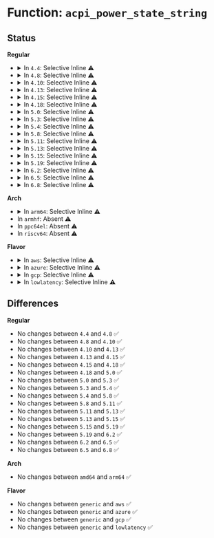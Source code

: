 # Function: <code>acpi_power_state_string</code>

## Status
<b>Regular</b>
<ul>
<li>
<details>
<summary>In <code>4.4</code>: Selective Inline ⚠️</summary>

```c
const char *acpi_power_state_string(int state);
```

**Collision:** Unique Global

**Inline:** Selective

**Transformation:** False

**Instances:**

```
In drivers/acpi/device_pm.c (ffffffff8147d52e)
Location: drivers/acpi/device_pm.c:36
Inline: True
Direct callers:
  - drivers/pci/pci-acpi.c:acpi_pci_set_power_state
  - drivers/acpi/device_sysfs.c:real_power_state_show
  - drivers/acpi/device_sysfs.c:power_state_show
```
**Symbols:**

```
ffffffff8147d52e-ffffffff8147d54f: acpi_power_state_string (STB_GLOBAL)
```
</details>
</li>
<li>
<details>
<summary>In <code>4.8</code>: Selective Inline ⚠️</summary>

```c
const char *acpi_power_state_string(int state);
```

**Collision:** Unique Global

**Inline:** Selective

**Transformation:** False

**Instances:**

```
In drivers/acpi/device_pm.c (ffffffff814cbce4)
Location: drivers/acpi/device_pm.c:37
Inline: True
Direct callers:
  - drivers/pci/pci-acpi.c:acpi_pci_set_power_state
  - drivers/acpi/device_sysfs.c:power_state_show
  - drivers/acpi/device_sysfs.c:real_power_state_show
```
**Symbols:**

```
ffffffff814cbce4-ffffffff814cbd05: acpi_power_state_string (STB_GLOBAL)
```
</details>
</li>
<li>
<details>
<summary>In <code>4.10</code>: Selective Inline ⚠️</summary>

```c
const char *acpi_power_state_string(int state);
```

**Collision:** Unique Global

**Inline:** Selective

**Transformation:** False

**Instances:**

```
In drivers/acpi/device_pm.c (ffffffff814edc12)
Location: drivers/acpi/device_pm.c:37
Inline: True
Direct callers:
  - drivers/pci/pci-acpi.c:acpi_pci_set_power_state
  - drivers/acpi/device_sysfs.c:power_state_show
  - drivers/acpi/device_sysfs.c:real_power_state_show
```
**Symbols:**

```
ffffffff814edc12-ffffffff814edc33: acpi_power_state_string (STB_GLOBAL)
```
</details>
</li>
<li>
<details>
<summary>In <code>4.13</code>: Selective Inline ⚠️</summary>

```c
const char *acpi_power_state_string(int state);
```

**Collision:** Unique Global

**Inline:** Selective

**Transformation:** False

**Instances:**

```
In drivers/acpi/device_pm.c (ffffffff814faaa0)
Location: drivers/acpi/device_pm.c:38
Inline: True
Direct callers:
  - drivers/pci/pci-acpi.c:acpi_pci_set_power_state
  - drivers/acpi/device_sysfs.c:power_state_show
  - drivers/acpi/device_sysfs.c:real_power_state_show
```
**Symbols:**

```
ffffffff814faaa0-ffffffff814faac1: acpi_power_state_string (STB_GLOBAL)
```
</details>
</li>
<li>
<details>
<summary>In <code>4.15</code>: Selective Inline ⚠️</summary>

```c
const char *acpi_power_state_string(int state);
```

**Collision:** Unique Global

**Inline:** Selective

**Transformation:** False

**Instances:**

```
In drivers/acpi/device_pm.c (ffffffff8153c670)
Location: drivers/acpi/device_pm.c:38
Inline: True
Direct callers:
  - drivers/pci/pci-acpi.c:acpi_pci_set_power_state
  - drivers/acpi/sleep.c:acpi_s2idle_wake
  - drivers/acpi/sleep.c:acpi_s2idle_wake
  - drivers/acpi/sleep.c:acpi_s2idle_wake
  - drivers/acpi/sleep.c:acpi_s2idle_wake
  - drivers/acpi/sleep.c:lpi_device_get_constraints
  - drivers/acpi/device_sysfs.c:power_state_show
  - drivers/acpi/device_sysfs.c:real_power_state_show
```
**Symbols:**

```
ffffffff8153c670-ffffffff8153c691: acpi_power_state_string (STB_GLOBAL)
```
</details>
</li>
<li>
<details>
<summary>In <code>4.18</code>: Selective Inline ⚠️</summary>

```c
const char *acpi_power_state_string(int state);
```

**Collision:** Unique Global

**Inline:** Selective

**Transformation:** False

**Instances:**

```
In drivers/acpi/device_pm.c (ffffffff81571bc2)
Location: drivers/acpi/device_pm.c:38
Inline: True
Inline callers:
  - drivers/acpi/device_pm.c:acpi_device_set_power
  - drivers/acpi/device_pm.c:acpi_device_set_power
  - drivers/acpi/device_pm.c:acpi_device_set_power
  - drivers/acpi/device_pm.c:acpi_device_set_power
  - drivers/acpi/device_pm.c:acpi_device_set_power
  - drivers/acpi/device_pm.c:acpi_device_set_power
  - drivers/acpi/device_pm.c:acpi_device_set_power
  - drivers/acpi/device_pm.c:acpi_device_set_power
  - drivers/acpi/device_pm.c:acpi_device_get_power
Direct callers:
  - drivers/pci/pci-acpi.c:acpi_pci_set_power_state
  - drivers/acpi/sleep.c:lpi_device_get_constraints
  - drivers/acpi/device_sysfs.c:power_state_show
  - drivers/acpi/device_sysfs.c:real_power_state_show
```
**Symbols:**

```
ffffffff81572510-ffffffff81572531: acpi_power_state_string (STB_GLOBAL)
```
</details>
</li>
<li>
<details>
<summary>In <code>5.0</code>: Selective Inline ⚠️</summary>

```c
const char *acpi_power_state_string(int state);
```

**Collision:** Unique Global

**Inline:** Selective

**Transformation:** False

**Instances:**

```
In drivers/acpi/device_pm.c (ffffffff81589992)
Location: drivers/acpi/device_pm.c:38
Inline: True
Inline callers:
  - drivers/acpi/device_pm.c:acpi_device_set_power
  - drivers/acpi/device_pm.c:acpi_device_set_power
  - drivers/acpi/device_pm.c:acpi_device_set_power
  - drivers/acpi/device_pm.c:acpi_device_set_power
  - drivers/acpi/device_pm.c:acpi_device_set_power
  - drivers/acpi/device_pm.c:acpi_device_set_power
  - drivers/acpi/device_pm.c:acpi_device_set_power
  - drivers/acpi/device_pm.c:acpi_device_set_power
  - drivers/acpi/device_pm.c:acpi_device_get_power
Direct callers:
  - drivers/pci/pci-acpi.c:acpi_pci_set_power_state
  - drivers/acpi/sleep.c:lpi_device_get_constraints
  - drivers/acpi/device_sysfs.c:power_state_show
  - drivers/acpi/device_sysfs.c:real_power_state_show
```
**Symbols:**

```
ffffffff8158a2f0-ffffffff8158a311: acpi_power_state_string (STB_GLOBAL)
```
</details>
</li>
<li>
<details>
<summary>In <code>5.3</code>: Selective Inline ⚠️</summary>

```c
const char *acpi_power_state_string(int state);
```

**Collision:** Unique Global

**Inline:** Selective

**Transformation:** False

**Instances:**

```
In drivers/acpi/device_pm.c (ffffffff815ba614)
Location: drivers/acpi/device_pm.c:30
Inline: True
Inline callers:
  - drivers/acpi/device_pm.c:acpi_device_set_power
  - drivers/acpi/device_pm.c:acpi_device_set_power
  - drivers/acpi/device_pm.c:acpi_device_set_power
  - drivers/acpi/device_pm.c:acpi_device_set_power
  - drivers/acpi/device_pm.c:acpi_device_set_power
  - drivers/acpi/device_pm.c:acpi_device_set_power
  - drivers/acpi/device_pm.c:acpi_device_set_power
  - drivers/acpi/device_pm.c:acpi_device_set_power
  - drivers/acpi/device_pm.c:acpi_device_get_power
Direct callers:
  - drivers/pci/pci-acpi.c:acpi_pci_set_power_state
  - drivers/acpi/sleep.c:lpi_device_get_constraints
  - drivers/acpi/device_sysfs.c:power_state_show
  - drivers/acpi/device_sysfs.c:real_power_state_show
```
**Symbols:**

```
ffffffff815bae00-ffffffff815bae21: acpi_power_state_string (STB_GLOBAL)
```
</details>
</li>
<li>
<details>
<summary>In <code>5.4</code>: Selective Inline ⚠️</summary>

```c
const char *acpi_power_state_string(int state);
```

**Collision:** Unique Global

**Inline:** Selective

**Transformation:** False

**Instances:**

```
In drivers/acpi/device_pm.c (ffffffff815db752)
Location: drivers/acpi/device_pm.c:30
Inline: True
Inline callers:
  - drivers/acpi/device_pm.c:acpi_device_set_power
  - drivers/acpi/device_pm.c:acpi_device_set_power
  - drivers/acpi/device_pm.c:acpi_device_set_power
  - drivers/acpi/device_pm.c:acpi_device_set_power
  - drivers/acpi/device_pm.c:acpi_device_set_power
  - drivers/acpi/device_pm.c:acpi_device_set_power
  - drivers/acpi/device_pm.c:acpi_device_set_power
  - drivers/acpi/device_pm.c:acpi_device_set_power
  - drivers/acpi/device_pm.c:acpi_device_set_power
  - drivers/acpi/device_pm.c:acpi_device_set_power
  - drivers/acpi/device_pm.c:acpi_device_get_power
Direct callers:
  - drivers/pci/pci-acpi.c:acpi_pci_set_power_state
  - drivers/acpi/sleep.c:lpi_device_get_constraints
  - drivers/acpi/device_sysfs.c:power_state_show
  - drivers/acpi/device_sysfs.c:real_power_state_show
```
**Symbols:**

```
ffffffff815dc0d0-ffffffff815dc0f1: acpi_power_state_string (STB_GLOBAL)
```
</details>
</li>
<li>
<details>
<summary>In <code>5.8</code>: Selective Inline ⚠️</summary>

```c
const char *acpi_power_state_string(int state);
```

**Collision:** Unique Global

**Inline:** Selective

**Transformation:** False

**Instances:**

```
In drivers/acpi/device_pm.c (ffffffff81685edf)
Location: drivers/acpi/device_pm.c:30
Inline: True
Inline callers:
  - drivers/acpi/device_pm.c:acpi_device_set_power
  - drivers/acpi/device_pm.c:acpi_device_set_power
  - drivers/acpi/device_pm.c:acpi_device_set_power
  - drivers/acpi/device_pm.c:acpi_device_set_power
  - drivers/acpi/device_pm.c:acpi_device_set_power
  - drivers/acpi/device_pm.c:acpi_device_set_power
  - drivers/acpi/device_pm.c:acpi_device_set_power
  - drivers/acpi/device_pm.c:acpi_device_set_power
  - drivers/acpi/device_pm.c:acpi_device_set_power
  - drivers/acpi/device_pm.c:acpi_device_set_power
  - drivers/acpi/device_pm.c:acpi_device_get_power
Direct callers:
  - drivers/pci/pci-acpi.c:acpi_pci_set_power_state
  - drivers/acpi/sleep.c:lpi_check_constraints
  - drivers/acpi/sleep.c:lpi_check_constraints
  - drivers/acpi/sleep.c:lpi_check_constraints
  - drivers/acpi/sleep.c:lpi_check_constraints
  - drivers/acpi/sleep.c:lpi_device_get_constraints
  - drivers/acpi/device_sysfs.c:power_state_show
  - drivers/acpi/device_sysfs.c:real_power_state_show
```
**Symbols:**

```
ffffffff81686570-ffffffff81686591: acpi_power_state_string (STB_GLOBAL)
```
</details>
</li>
<li>
<details>
<summary>In <code>5.11</code>: Selective Inline ⚠️</summary>

```c
const char *acpi_power_state_string(int state);
```

**Collision:** Unique Global

**Inline:** Selective

**Transformation:** False

**Instances:**

```
In drivers/acpi/device_pm.c (ffffffff816a3ca2)
Location: drivers/acpi/device_pm.c:30
Inline: True
Inline callers:
  - drivers/acpi/device_pm.c:acpi_device_set_power
  - drivers/acpi/device_pm.c:acpi_device_set_power
  - drivers/acpi/device_pm.c:acpi_device_set_power
  - drivers/acpi/device_pm.c:acpi_device_set_power
  - drivers/acpi/device_pm.c:acpi_device_set_power
  - drivers/acpi/device_pm.c:acpi_device_set_power
  - drivers/acpi/device_pm.c:acpi_device_set_power
  - drivers/acpi/device_pm.c:acpi_device_set_power
  - drivers/acpi/device_pm.c:acpi_device_set_power
  - drivers/acpi/device_pm.c:acpi_device_set_power
  - drivers/acpi/device_pm.c:acpi_device_get_power
Direct callers:
  - drivers/pci/pci-acpi.c:acpi_pci_set_power_state
  - drivers/acpi/device_sysfs.c:power_state_show
  - drivers/acpi/device_sysfs.c:real_power_state_show
  - drivers/acpi/x86/s2idle.c:lpi_check_constraints
  - drivers/acpi/x86/s2idle.c:lpi_check_constraints
  - drivers/acpi/x86/s2idle.c:lpi_check_constraints
  - drivers/acpi/x86/s2idle.c:lpi_check_constraints
  - drivers/acpi/x86/s2idle.c:lpi_device_get_constraints
```
**Symbols:**

```
ffffffff816a4320-ffffffff816a4341: acpi_power_state_string (STB_GLOBAL)
```
</details>
</li>
<li>
<details>
<summary>In <code>5.13</code>: Selective Inline ⚠️</summary>

```c
const char *acpi_power_state_string(int state);
```

**Collision:** Unique Global

**Inline:** Selective

**Transformation:** False

**Instances:**

```
In drivers/acpi/device_pm.c (ffffffff81686932)
Location: drivers/acpi/device_pm.c:30
Inline: True
Inline callers:
  - drivers/acpi/device_pm.c:acpi_device_set_power
  - drivers/acpi/device_pm.c:acpi_device_set_power
  - drivers/acpi/device_pm.c:acpi_device_set_power
  - drivers/acpi/device_pm.c:acpi_device_set_power
  - drivers/acpi/device_pm.c:acpi_device_set_power
  - drivers/acpi/device_pm.c:acpi_device_set_power
  - drivers/acpi/device_pm.c:acpi_device_set_power
  - drivers/acpi/device_pm.c:acpi_device_set_power
  - drivers/acpi/device_pm.c:acpi_device_set_power
  - drivers/acpi/device_pm.c:acpi_device_set_power
  - drivers/acpi/device_pm.c:acpi_device_get_power
Direct callers:
  - drivers/pci/pci-acpi.c:acpi_pci_set_power_state
  - drivers/acpi/device_sysfs.c:power_state_show
  - drivers/acpi/device_sysfs.c:real_power_state_show
  - drivers/acpi/x86/s2idle.c:lpi_check_constraints
  - drivers/acpi/x86/s2idle.c:lpi_check_constraints
  - drivers/acpi/x86/s2idle.c:lpi_check_constraints
  - drivers/acpi/x86/s2idle.c:lpi_check_constraints
  - drivers/acpi/x86/s2idle.c:lpi_device_get_constraints
```
**Symbols:**

```
ffffffff816870c0-ffffffff816870e1: acpi_power_state_string (STB_GLOBAL)
```
</details>
</li>
<li>
<details>
<summary>In <code>5.15</code>: Selective Inline ⚠️</summary>

```c
const char *acpi_power_state_string(int state);
```

**Collision:** Unique Global

**Inline:** Selective

**Transformation:** False

**Instances:**

```
In drivers/acpi/device_pm.c (ffffffff816fbce4)
Location: drivers/acpi/device_pm.c:30
Inline: True
Inline callers:
  - drivers/acpi/device_pm.c:acpi_device_set_power
  - drivers/acpi/device_pm.c:acpi_device_set_power
  - drivers/acpi/device_pm.c:acpi_device_set_power
  - drivers/acpi/device_pm.c:acpi_device_set_power
  - drivers/acpi/device_pm.c:acpi_device_set_power
  - drivers/acpi/device_pm.c:acpi_device_set_power
  - drivers/acpi/device_pm.c:acpi_device_set_power
  - drivers/acpi/device_pm.c:acpi_device_set_power
  - drivers/acpi/device_pm.c:acpi_device_set_power
  - drivers/acpi/device_pm.c:acpi_device_set_power
  - drivers/acpi/device_pm.c:acpi_device_get_power
Direct callers:
  - drivers/pci/pci-acpi.c:acpi_pci_set_power_state
  - drivers/acpi/device_sysfs.c:power_state_show
  - drivers/acpi/device_sysfs.c:real_power_state_show
  - drivers/acpi/x86/s2idle.c:lpi_check_constraints
  - drivers/acpi/x86/s2idle.c:lpi_check_constraints
  - drivers/acpi/x86/s2idle.c:lpi_check_constraints
  - drivers/acpi/x86/s2idle.c:lpi_check_constraints
  - drivers/acpi/x86/s2idle.c:lpi_device_get_constraints
```
**Symbols:**

```
ffffffff816fc550-ffffffff816fc571: acpi_power_state_string (STB_GLOBAL)
```
</details>
</li>
<li>
<details>
<summary>In <code>5.19</code>: Selective Inline ⚠️</summary>

```c
const char *acpi_power_state_string(int state);
```

**Collision:** Unique Global

**Inline:** Selective

**Transformation:** False

**Instances:**

```
In drivers/acpi/device_pm.c (ffffffff8182993d)
Location: drivers/acpi/device_pm.c:30
Inline: True
Inline callers:
  - drivers/acpi/device_pm.c:acpi_power_up_if_adr_present
  - drivers/acpi/device_pm.c:acpi_device_set_power
  - drivers/acpi/device_pm.c:acpi_device_set_power
  - drivers/acpi/device_pm.c:acpi_device_set_power
  - drivers/acpi/device_pm.c:acpi_device_set_power
  - drivers/acpi/device_pm.c:acpi_device_set_power
  - drivers/acpi/device_pm.c:acpi_device_set_power
  - drivers/acpi/device_pm.c:acpi_device_set_power
  - drivers/acpi/device_pm.c:acpi_device_set_power
  - drivers/acpi/device_pm.c:acpi_device_set_power
  - drivers/acpi/device_pm.c:acpi_device_set_power
  - drivers/acpi/device_pm.c:acpi_device_get_power
Direct callers:
  - drivers/pci/pci-acpi.c:acpi_pci_set_power_state
  - drivers/acpi/device_sysfs.c:power_state_show
  - drivers/acpi/device_sysfs.c:real_power_state_show
  - drivers/acpi/x86/s2idle.c:lpi_check_constraints
  - drivers/acpi/x86/s2idle.c:lpi_check_constraints
  - drivers/acpi/x86/s2idle.c:lpi_check_constraints
  - drivers/acpi/x86/s2idle.c:lpi_check_constraints
  - drivers/acpi/x86/s2idle.c:lpi_device_get_constraints
```
**Symbols:**

```
ffffffff81829c10-ffffffff81829c37: acpi_power_state_string (STB_GLOBAL)
```
</details>
</li>
<li>
<details>
<summary>In <code>6.2</code>: Selective Inline ⚠️</summary>

```c
const char *acpi_power_state_string(int state);
```

**Collision:** Unique Global

**Inline:** Selective

**Transformation:** False

**Instances:**

```
In drivers/acpi/device_pm.c (ffffffff8195bcfa)
Location: drivers/acpi/device_pm.c:30
Inline: True
Inline callers:
  - drivers/acpi/device_pm.c:acpi_power_up_if_adr_present
  - drivers/acpi/device_pm.c:acpi_device_set_power
  - drivers/acpi/device_pm.c:acpi_device_set_power
  - drivers/acpi/device_pm.c:acpi_device_set_power
  - drivers/acpi/device_pm.c:acpi_device_set_power
  - drivers/acpi/device_pm.c:acpi_device_set_power
  - drivers/acpi/device_pm.c:acpi_device_set_power
  - drivers/acpi/device_pm.c:acpi_device_set_power
  - drivers/acpi/device_pm.c:acpi_device_set_power
  - drivers/acpi/device_pm.c:acpi_device_set_power
  - drivers/acpi/device_pm.c:acpi_device_set_power
  - drivers/acpi/device_pm.c:acpi_device_get_power
Direct callers:
  - drivers/pci/pci-acpi.c:acpi_pci_set_power_state
  - drivers/acpi/device_sysfs.c:power_state_show
  - drivers/acpi/device_sysfs.c:real_power_state_show
  - drivers/acpi/x86/s2idle.c:lpi_check_constraints
  - drivers/acpi/x86/s2idle.c:lpi_check_constraints
  - drivers/acpi/x86/s2idle.c:lpi_check_constraints
  - drivers/acpi/x86/s2idle.c:lpi_check_constraints
  - drivers/acpi/x86/s2idle.c:lpi_device_get_constraints
```
**Symbols:**

```
ffffffff8195c010-ffffffff8195c037: acpi_power_state_string (STB_GLOBAL)
```
</details>
</li>
<li>
<details>
<summary>In <code>6.5</code>: Selective Inline ⚠️</summary>

```c
const char *acpi_power_state_string(int state);
```

**Collision:** Unique Global

**Inline:** Selective

**Transformation:** False

**Instances:**

```
In drivers/acpi/device_pm.c (ffffffff819a21da)
Location: drivers/acpi/device_pm.c:30
Inline: True
Inline callers:
  - drivers/acpi/device_pm.c:acpi_power_up_if_adr_present
  - drivers/acpi/device_pm.c:acpi_device_set_power
  - drivers/acpi/device_pm.c:acpi_device_set_power
  - drivers/acpi/device_pm.c:acpi_device_set_power
  - drivers/acpi/device_pm.c:acpi_device_set_power
  - drivers/acpi/device_pm.c:acpi_device_set_power
  - drivers/acpi/device_pm.c:acpi_device_set_power
  - drivers/acpi/device_pm.c:acpi_device_set_power
  - drivers/acpi/device_pm.c:acpi_device_set_power
  - drivers/acpi/device_pm.c:acpi_device_set_power
  - drivers/acpi/device_pm.c:acpi_device_set_power
  - drivers/acpi/device_pm.c:acpi_device_get_power
Direct callers:
  - drivers/pci/pci-acpi.c:acpi_pci_set_power_state
  - drivers/acpi/device_sysfs.c:power_state_show
  - drivers/acpi/device_sysfs.c:real_power_state_show
  - drivers/acpi/x86/s2idle.c:lpi_device_get_constraints
```
**Symbols:**

```
ffffffff819a24f0-ffffffff819a2517: acpi_power_state_string (STB_GLOBAL)
```
</details>
</li>
<li>
<details>
<summary>In <code>6.8</code>: Selective Inline ⚠️</summary>

```c
const char *acpi_power_state_string(int state);
```

**Collision:** Unique Global

**Inline:** Selective

**Transformation:** False

**Instances:**

```
In drivers/acpi/device_pm.c (ffffffff819ea88a)
Location: drivers/acpi/device_pm.c:30
Inline: True
Inline callers:
  - drivers/acpi/device_pm.c:acpi_power_up_if_adr_present
  - drivers/acpi/device_pm.c:acpi_device_set_power
  - drivers/acpi/device_pm.c:acpi_device_set_power
  - drivers/acpi/device_pm.c:acpi_device_set_power
  - drivers/acpi/device_pm.c:acpi_device_set_power
  - drivers/acpi/device_pm.c:acpi_device_set_power
  - drivers/acpi/device_pm.c:acpi_device_set_power
  - drivers/acpi/device_pm.c:acpi_device_set_power
  - drivers/acpi/device_pm.c:acpi_device_set_power
  - drivers/acpi/device_pm.c:acpi_device_set_power
  - drivers/acpi/device_pm.c:acpi_device_set_power
  - drivers/acpi/device_pm.c:acpi_device_get_power
Direct callers:
  - drivers/pci/pci-acpi.c:acpi_pci_set_power_state
  - drivers/acpi/device_sysfs.c:power_state_show
  - drivers/acpi/device_sysfs.c:real_power_state_show
  - drivers/acpi/x86/s2idle.c:lpi_device_get_constraints
```
**Symbols:**

```
ffffffff819eaba0-ffffffff819eabc7: acpi_power_state_string (STB_GLOBAL)
```
</details>
</li>
</ul>
<b>Arch</b>
<ul>
<li>
<details>
<summary>In <code>arm64</code>: Selective Inline ⚠️</summary>

```c
const char *acpi_power_state_string(int state);
```

**Collision:** Unique Global

**Inline:** Selective

**Transformation:** False

**Instances:**

```
In drivers/acpi/device_pm.c (ffff8000107677a4)
Location: drivers/acpi/device_pm.c:30
Inline: True
Inline callers:
  - drivers/acpi/device_pm.c:acpi_device_set_power
  - drivers/acpi/device_pm.c:acpi_device_set_power
  - drivers/acpi/device_pm.c:acpi_device_set_power
  - drivers/acpi/device_pm.c:acpi_device_set_power
  - drivers/acpi/device_pm.c:acpi_device_set_power
  - drivers/acpi/device_pm.c:acpi_device_set_power
  - drivers/acpi/device_pm.c:acpi_device_set_power
  - drivers/acpi/device_pm.c:acpi_device_set_power
Direct callers:
  - drivers/pci/pci-acpi.c:acpi_pci_set_power_state
  - drivers/acpi/device_sysfs.c:power_state_show
  - drivers/acpi/device_sysfs.c:real_power_state_show
```
**Symbols:**

```
ffff800010768780-ffff8000107687cc: acpi_power_state_string (STB_GLOBAL)
```
</details>
</li>
<li>
In <code>armhf</code>: Absent ⚠️
</li>
<li>
In <code>ppc64el</code>: Absent ⚠️
</li>
<li>
In <code>riscv64</code>: Absent ⚠️
</li>
</ul>
<b>Flavor</b>
<ul>
<li>
<details>
<summary>In <code>aws</code>: Selective Inline ⚠️</summary>

```c
const char *acpi_power_state_string(int state);
```

**Collision:** Unique Global

**Inline:** Selective

**Transformation:** False

**Instances:**

```
In drivers/acpi/device_pm.c (ffffffff815cdf18)
Location: drivers/acpi/device_pm.c:30
Inline: True
Inline callers:
  - drivers/acpi/device_pm.c:acpi_device_set_power
  - drivers/acpi/device_pm.c:acpi_device_set_power
  - drivers/acpi/device_pm.c:acpi_device_set_power
  - drivers/acpi/device_pm.c:acpi_device_set_power
  - drivers/acpi/device_pm.c:acpi_device_set_power
  - drivers/acpi/device_pm.c:acpi_device_set_power
  - drivers/acpi/device_pm.c:acpi_device_set_power
  - drivers/acpi/device_pm.c:acpi_device_set_power
Direct callers:
  - drivers/pci/pci-acpi.c:acpi_pci_set_power_state
  - drivers/acpi/device_sysfs.c:power_state_show
  - drivers/acpi/device_sysfs.c:real_power_state_show
```
**Symbols:**

```
ffffffff815ce7a0-ffffffff815ce7c1: acpi_power_state_string (STB_GLOBAL)
```
</details>
</li>
<li>
<details>
<summary>In <code>azure</code>: Selective Inline ⚠️</summary>

```c
const char *acpi_power_state_string(int state);
```

**Collision:** Unique Global

**Inline:** Selective

**Transformation:** False

**Instances:**

```
In drivers/acpi/device_pm.c (ffffffff815b7a88)
Location: drivers/acpi/device_pm.c:30
Inline: True
Inline callers:
  - drivers/acpi/device_pm.c:acpi_device_set_power
  - drivers/acpi/device_pm.c:acpi_device_set_power
  - drivers/acpi/device_pm.c:acpi_device_set_power
  - drivers/acpi/device_pm.c:acpi_device_set_power
  - drivers/acpi/device_pm.c:acpi_device_set_power
  - drivers/acpi/device_pm.c:acpi_device_set_power
  - drivers/acpi/device_pm.c:acpi_device_set_power
  - drivers/acpi/device_pm.c:acpi_device_set_power
Direct callers:
  - drivers/pci/pci-acpi.c:acpi_pci_set_power_state
  - drivers/acpi/sleep.c:lpi_device_get_constraints
  - drivers/acpi/device_sysfs.c:power_state_show
  - drivers/acpi/device_sysfs.c:real_power_state_show
```
**Symbols:**

```
ffffffff815b8360-ffffffff815b8381: acpi_power_state_string (STB_GLOBAL)
```
</details>
</li>
<li>
<details>
<summary>In <code>gcp</code>: Selective Inline ⚠️</summary>

```c
const char *acpi_power_state_string(int state);
```

**Collision:** Unique Global

**Inline:** Selective

**Transformation:** False

**Instances:**

```
In drivers/acpi/device_pm.c (ffffffff815cfa32)
Location: drivers/acpi/device_pm.c:30
Inline: True
Inline callers:
  - drivers/acpi/device_pm.c:acpi_device_set_power
  - drivers/acpi/device_pm.c:acpi_device_set_power
  - drivers/acpi/device_pm.c:acpi_device_set_power
  - drivers/acpi/device_pm.c:acpi_device_set_power
  - drivers/acpi/device_pm.c:acpi_device_set_power
  - drivers/acpi/device_pm.c:acpi_device_set_power
  - drivers/acpi/device_pm.c:acpi_device_set_power
  - drivers/acpi/device_pm.c:acpi_device_set_power
  - drivers/acpi/device_pm.c:acpi_device_set_power
  - drivers/acpi/device_pm.c:acpi_device_set_power
  - drivers/acpi/device_pm.c:acpi_device_get_power
Direct callers:
  - drivers/pci/pci-acpi.c:acpi_pci_set_power_state
  - drivers/acpi/sleep.c:lpi_device_get_constraints
  - drivers/acpi/device_sysfs.c:power_state_show
  - drivers/acpi/device_sysfs.c:real_power_state_show
```
**Symbols:**

```
ffffffff815d03b0-ffffffff815d03d1: acpi_power_state_string (STB_GLOBAL)
```
</details>
</li>
<li>
<details>
<summary>In <code>lowlatency</code>: Selective Inline ⚠️</summary>

```c
const char *acpi_power_state_string(int state);
```

**Collision:** Unique Global

**Inline:** Selective

**Transformation:** False

**Instances:**

```
In drivers/acpi/device_pm.c (ffffffff815e98f2)
Location: drivers/acpi/device_pm.c:30
Inline: True
Inline callers:
  - drivers/acpi/device_pm.c:acpi_device_set_power
  - drivers/acpi/device_pm.c:acpi_device_set_power
  - drivers/acpi/device_pm.c:acpi_device_set_power
  - drivers/acpi/device_pm.c:acpi_device_set_power
  - drivers/acpi/device_pm.c:acpi_device_set_power
  - drivers/acpi/device_pm.c:acpi_device_set_power
  - drivers/acpi/device_pm.c:acpi_device_set_power
  - drivers/acpi/device_pm.c:acpi_device_set_power
  - drivers/acpi/device_pm.c:acpi_device_set_power
  - drivers/acpi/device_pm.c:acpi_device_set_power
  - drivers/acpi/device_pm.c:acpi_device_get_power
Direct callers:
  - drivers/pci/pci-acpi.c:acpi_pci_set_power_state
  - drivers/acpi/sleep.c:lpi_device_get_constraints
  - drivers/acpi/device_sysfs.c:power_state_show
  - drivers/acpi/device_sysfs.c:real_power_state_show
```
**Symbols:**

```
ffffffff815ea270-ffffffff815ea291: acpi_power_state_string (STB_GLOBAL)
```
</details>
</li>
</ul>

## Differences
<b>Regular</b>
<ul>
<li>
No changes between <code>4.4</code> and <code>4.8</code> ✅
</li>
<li>
No changes between <code>4.8</code> and <code>4.10</code> ✅
</li>
<li>
No changes between <code>4.10</code> and <code>4.13</code> ✅
</li>
<li>
No changes between <code>4.13</code> and <code>4.15</code> ✅
</li>
<li>
No changes between <code>4.15</code> and <code>4.18</code> ✅
</li>
<li>
No changes between <code>4.18</code> and <code>5.0</code> ✅
</li>
<li>
No changes between <code>5.0</code> and <code>5.3</code> ✅
</li>
<li>
No changes between <code>5.3</code> and <code>5.4</code> ✅
</li>
<li>
No changes between <code>5.4</code> and <code>5.8</code> ✅
</li>
<li>
No changes between <code>5.8</code> and <code>5.11</code> ✅
</li>
<li>
No changes between <code>5.11</code> and <code>5.13</code> ✅
</li>
<li>
No changes between <code>5.13</code> and <code>5.15</code> ✅
</li>
<li>
No changes between <code>5.15</code> and <code>5.19</code> ✅
</li>
<li>
No changes between <code>5.19</code> and <code>6.2</code> ✅
</li>
<li>
No changes between <code>6.2</code> and <code>6.5</code> ✅
</li>
<li>
No changes between <code>6.5</code> and <code>6.8</code> ✅
</li>
</ul>
<b>Arch</b>
<ul>
<li>
No changes between <code>amd64</code> and <code>arm64</code> ✅
</li>
</ul>
<b>Flavor</b>
<ul>
<li>
No changes between <code>generic</code> and <code>aws</code> ✅
</li>
<li>
No changes between <code>generic</code> and <code>azure</code> ✅
</li>
<li>
No changes between <code>generic</code> and <code>gcp</code> ✅
</li>
<li>
No changes between <code>generic</code> and <code>lowlatency</code> ✅
</li>
</ul>

